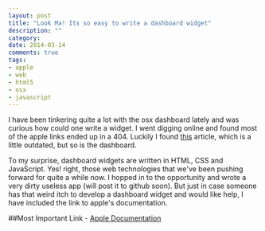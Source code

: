 ```yaml
---
layout: post
title: "Look Ma! Its so easy to write a dashboard widget"
description: ""
category:
date: 2014-03-14
comments: true
tags:
- apple
- web
- html5
- osx
- javascript
---
```


I have been tinkering quite a lot with the osx dashboard lately and was curious how could one write a widget. I went digging online and found most of the apple links ended up in a 404. Luckily I found [this](http://andrew.hedges.name/widgets/dev/) article, which is a little outdated, but so is the dashboard.

To my surprise, dashboard widgets are written in HTML, CSS and JavaScript. Yes! right, those web technologies that we've been pushing forward for quite a while now. I hopped in to the opportunity and wrote a very dirty useless app (will post it to github soon). But just in case someone has that weird itch to develop a dashboard widget and would like help, I have included the link to apple's documentation.

##Most Important Link - [Apple Documentation](https://developer.apple.com/library/safari/documentation/AppleApplications/Conceptual/Dashboard_ProgTopics/Introduction/Introduction.html#//apple_ref/doc/uid/TP40003042-SW1)
